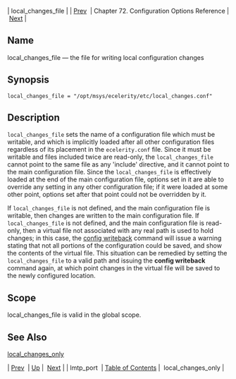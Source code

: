 | local_changes_file |
| [Prev](conf.ref.lmtp_port)  | Chapter 72. Configuration Options Reference |  [Next](conf.ref.local_changes_only) |

<a name="conf.ref.local_changes_file"></a>
## Name

local_changes_file — the file for writing local configuration changes

## Synopsis

`local_changes_file = "/opt/msys/ecelerity/etc/local_changes.conf"`

<a name="idp25131120"></a>
## Description

`local_changes_file` sets the name of a configuration file which must be writable, and which is implicitly loaded after all other configuration files regardless of its placement in the `ecelerity.conf` file. Since it must be writable and files included twice are read-only, the `local_changes_file` cannot point to the same file as any 'include' directive, and it cannot point to the main configuration file. Since the `local_changes_file` is effectively loaded at the end of the main configuration file, options set in it are able to override any setting in any other configuration file; if it were loaded at some other point, options set after that point could not be overridden by it.

If `local_changes_file` is not defined, and the main configuration file is writable, then changes are written to the main configuration file. If `local_changes_file` is not defined, and the main configuration file is read-only, then a virtual file not associated with any real path is used to hold changes; in this case, the [config writeback](console_commands.config#config_writeback) command will issue a warning stating that not all portions of the configuration could be saved, and show the contents of the virtual file. This situation can be remedied by setting the `local_changes_file` to a valid path and issuing the **config writeback**           command again, at which point changes in the virtual file will be saved to the newly configured location.

<a name="idp25138880"></a>
## Scope

local_changes_file is valid in the global scope.

<a name="idp25140720"></a>
## See Also

[local_changes_only](conf.ref.local_changes_only "local_changes_only")

| [Prev](conf.ref.lmtp_port)  | [Up](config.options.ref) |  [Next](conf.ref.local_changes_only) |
| lmtp_port  | [Table of Contents](index) |  local_changes_only |

